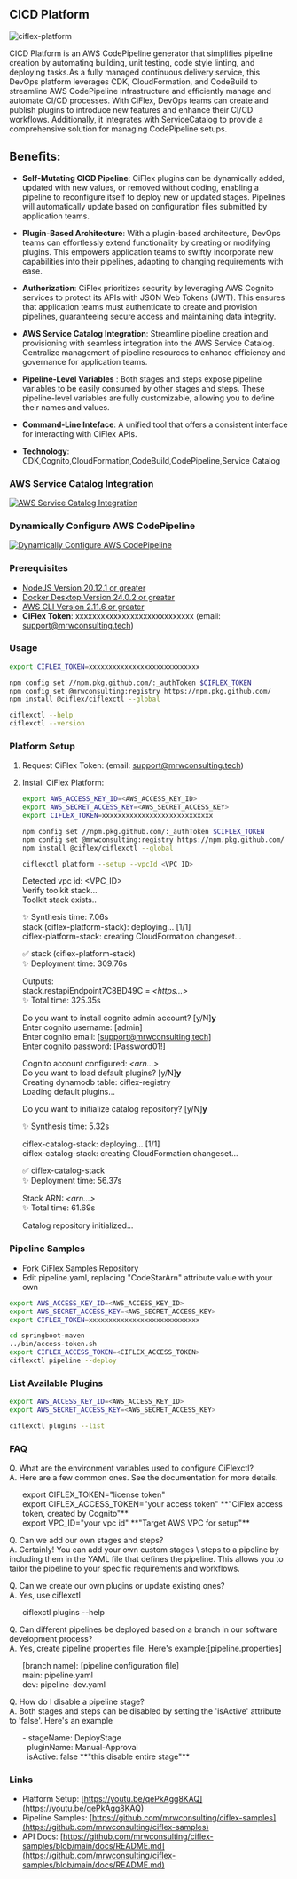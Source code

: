 ## **CICD Platform**
![ciflex-platform](https://github.com/user-attachments/assets/c42d1dde-a8d4-4f85-973a-4634961e8c26)

CICD Platform is an AWS CodePipeline generator that simplifies pipeline creation by automating building, unit testing, code style linting, and deploying tasks.As a fully managed continuous delivery service, this DevOps platform leverages CDK, CloudFormation, and CodeBuild to streamline AWS CodePipeline infrastructure and efficiently manage and automate CI/CD processes. With CiFlex, DevOps teams can create and publish plugins to introduce new features and enhance their CI/CD workflows. Additionally, it integrates with ServiceCatalog to provide a comprehensive solution for managing CodePipeline setups.

## **Benefits:**

* **Self-Mutating CICD Pipeline**: CiFlex plugins can be dynamically added, updated with new values, or removed without coding, enabling a pipeline to reconfigure itself to deploy new or updated stages. Pipelines will automatically update based on configuration files submitted by application teams.

* **Plugin-Based Architecture**: With a plugin-based architecture, DevOps teams can effortlessly extend functionality by creating or modifying plugins. This empowers application teams to swiftly incorporate new capabilities into their pipelines, adapting to changing requirements with ease.

* **Authorization**: CiFlex prioritizes security by leveraging AWS Cognito services to protect its APIs with JSON Web Tokens (JWT). This ensures that application teams must authenticate to create and provision pipelines, guaranteeing secure access and maintaining data integrity.

* **AWS Service Catalog Integration**: Streamline pipeline creation and provisioning with seamless integration into the AWS Service Catalog. Centralize management of pipeline resources to enhance efficiency and governance for application teams.

* **Pipeline-Level Variables** : Both stages and steps expose pipeline variables to be easily consumed by other stages and steps. These pipeline-level variables are fully customizable, allowing you to define their names and values.

* **Command-Line Inteface**: A unified tool that offers a consistent interface for interacting with CiFlex APIs.
  
* **Technology**: CDK,Cognito,CloudFormation,CodeBuild,CodePipeline,Service Catalog

### **AWS Service Catalog Integration**

[![AWS Service Catalog Integration](https://img.youtube.com/vi/flOQveVQ04Q/0.jpg)](https://www.youtube.com/embed/flOQveVQ04Q?fs=0&autoplay=1&loop=1)

### **Dynamically Configure AWS CodePipeline**

[![Dynamically Configure AWS CodePipeline](https://img.youtube.com/vi/U3SrheFSuDg/0.jpg)](https://www.youtube.com/embed/U3SrheFSuDg?fs=0&autoplay=1&loop=1)

### **Prerequisites**
- [NodeJS Version 20.12.1 or greater](https://nodejs.org/en/)
- [Docker Desktop Version 24.0.2 or greater](https://docs.docker.com/engine/install/)
- [AWS CLI Version 2.11.6 or greater](https://docs.aws.amazon.com/cli/latest/userguide/getting-started-install.html)
- **CiFlex Token**: xxxxxxxxxxxxxxxxxxxxxxxxxxxx (email: support@mrwconsulting.tech)
  
### **Usage**
```bash
export CIFLEX_TOKEN=xxxxxxxxxxxxxxxxxxxxxxxxxxxx

npm config set //npm.pkg.github.com/:_authToken $CIFLEX_TOKEN
npm config set @mrwconsulting:registry https://npm.pkg.github.com/
npm install @ciflex/ciflexctl --global

ciflexctl --help
ciflexctl --version
```
### **Platform Setup**
1. Request CiFlex Token: (email: support@mrwconsulting.tech)
2. Install CiFlex Platform:

    ```bash
    export AWS_ACCESS_KEY_ID=<AWS_ACCESS_KEY_ID>
    export AWS_SECRET_ACCESS_KEY=<AWS_SECRET_ACCESS_KEY>
    export CIFLEX_TOKEN=xxxxxxxxxxxxxxxxxxxxxxxxxxxx

    npm config set //npm.pkg.github.com/:_authToken $CIFLEX_TOKEN
    npm config set @mrwconsulting:registry https://npm.pkg.github.com/
    npm install @ciflex/ciflexctl --global

    ciflexctl platform --setup --vpcId <VPC_ID>
    ```
    Detected vpc id: <VPC_ID> <br>
    Verify toolkit stack... <br>
    Toolkit stack exists.. 
    
    ✨  Synthesis time: 7.06s <br>
    stack (ciflex-platform-stack): deploying... [1/1] <br>
    ciflex-platform-stack: creating CloudFormation changeset... 
    
    ✅  stack (ciflex-platform-stack) <br>
    ✨  Deployment time: 309.76s 
    
    Outputs: <br>
    stack.restapiEndpoint7C8BD49C = _<https...>_ <br>
    ✨  Total time: 325.35s 

    Do you want to install cognito admin account? [y/N]**y** <br>
    Enter cognito username: [admin] <br>
    Enter cognito email: [support@mrwconsulting.tech] <br>
    Enter cognito password: [Password01!] 
    
    Cognito account configured: _<arn...>_ <br>
    Do you want to load default plugins? [y/N]**y** <br>
    Creating dynamodb table: ciflex-registry <br>
    Loading default plugins... 
    
    Do you want to initialize catalog repository? [y/N]**y** 

    ✨  Synthesis time: 5.32s 

    ciflex-catalog-stack: deploying... [1/1] <br>
    ciflex-catalog-stack: creating CloudFormation changeset... 

    ✅  ciflex-catalog-stack <br>
    ✨  Deployment time: 56.37s 

    Stack ARN: _<arn...>_ <br>
    ✨  Total time: 61.69s 
    
    Catalog repository initialized... 

### **Pipeline Samples**
- [Fork CiFlex Samples Repository](https://github.com/mrwconsulting/ciflex-samples)
- Edit pipeline.yaml, replacing "CodeStarArn" attribute value with your own
  
```bash
export AWS_ACCESS_KEY_ID=<AWS_ACCESS_KEY_ID>
export AWS_SECRET_ACCESS_KEY=<AWS_SECRET_ACCESS_KEY>
export CIFLEX_TOKEN=xxxxxxxxxxxxxxxxxxxxxxxxxxxx

cd springboot-maven
../bin/access-token.sh 
export CIFLEX_ACCESS_TOKEN=<CIFLEX_ACCESS_TOKEN>
ciflexctl pipeline --deploy
```

### **List Available Plugins**
```bash
export AWS_ACCESS_KEY_ID=<AWS_ACCESS_KEY_ID>
export AWS_SECRET_ACCESS_KEY=<AWS_SECRET_ACCESS_KEY>

ciflexctl plugins --list
```

### **FAQ**
Q. What are the environment variables used to configure CiFlexctl?<br>
A. Here are a few common ones. See the documentation for more details.<br>
<ol>export CIFLEX_TOKEN="license token"<br>
export CIFLEX_ACCESS_TOKEN="your access token" **"CiFlex access token, created by Cognito"**<br>
export VPC_ID="your vpc id" **"Target AWS VPC for setup"**<br></ol>

Q. Can we add our own stages and steps?<br>
A. Certainly! You can add your own custom stages \ steps to a pipeline by including them in the YAML file that defines the pipeline. This allows you to tailor the pipeline to your specific requirements and workflows.<br>

Q. Can we create our own plugins or update existing ones?<br>
A. Yes, use ciflexctl<br>
<ol>ciflexctl plugins --help</ol>

Q. Can different pipelines be deployed based on a branch in our software development process?<br>
A. Yes, create pipeline properties file. Here's example:[pipeline.properties]<br>
<ol>[branch name]: [pipeline configuration file]<br>
main: pipeline.yaml<br>
dev: pipeline-dev.yaml</ol>

Q. How do I disable a pipeline stage?<br>
A. Both stages and steps can be disabled by setting the 'isActive' attribute to 'false'. Here's an example<br>
<ol>- stageName: DeployStage<br>
&nbsp;&nbsp;pluginName: Manual-Approval<br>
&nbsp;&nbsp;isActive: false **"this disable entire stage"**</ol>

### **Links**
- Platform Setup: [https://youtu.be/qePkAgg8KAQ](https://youtu.be/qePkAgg8KAQ)
- Pipeline Samples: [https://github.com/mrwconsulting/ciflex-samples](https://github.com/mrwconsulting/ciflex-samples)
- API Docs: [https://github.com/mrwconsulting/ciflex-samples/blob/main/docs/README.md](https://github.com/mrwconsulting/ciflex-samples/blob/main/docs/README.md)

